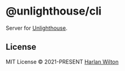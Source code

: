 # @unlighthouse/cli

Server for [Unlighthouse](https://github.com/harlan-zw/unlighthouse).

## License

MIT License © 2021-PRESENT [Harlan Wilton](https://github.com/harlan-zw)

